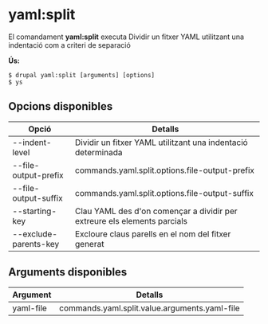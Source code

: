# yaml:split
El comandament **yaml:split** executa Dividir un fitxer YAML utilitzant una indentació com a criteri de separació

**Ús:**
```
$ drupal yaml:split [arguments] [options] 
$ ys  
```

## Opcions disponibles
Opció | Detalls
-------|-------------
--indent-level | Dividir un fitxer YAML utilitzant una indentació determinada
--file-output-prefix | commands.yaml.split.options.file-output-prefix
--file-output-suffix | commands.yaml.split.options.file-output-suffix
--starting-key | Clau YAML des d'on començar a dividir per extreure els elements parcials
--exclude-parents-key | Excloure claus parells en el nom del fitxer generat

## Arguments disponibles
Argument | Detalls
---------|-------------
yaml-file | commands.yaml.split.value.arguments.yaml-file
